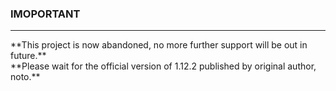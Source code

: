 ### IMOPORTANT
<hr>
**This project is now abandoned, no more further support will be out in future.**<br/>
**Please wait for the official version of 1.12.2 published by original author, noto.**
